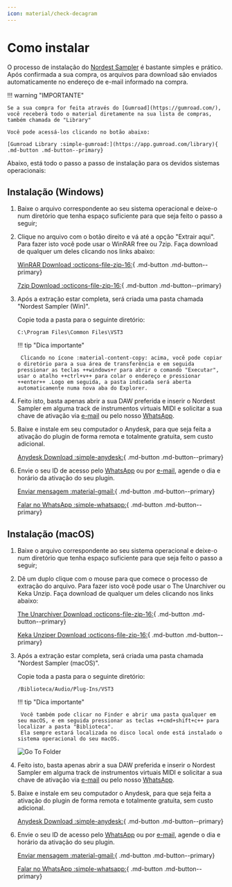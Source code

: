 ```yaml
---
icon: material/check-decagram
---
```


# Como instalar

O processo de instalação do [Nordest Sampler](https://www.youtube.com/watch?v=_G5LDz5CN1I) é bastante simples e prático. Após confirmada a sua compra, os arquivos para download são enviados automaticamente no endereço de e-mail informado na compra.

!!! warning "IMPORTANTE"

    Se a sua compra for feita através do [Gumroad](https://gumroad.com/), você receberá todo o material diretamente na sua lista de compras, também chamada de "Library"

    Você pode acessá-los clicando no botão abaixo:

    [Gumroad Library :simple-gumroad:](https://app.gumroad.com/library){ .md-button .md-button--primary}

Abaixo, está todo o passo a passo de instalação para os devidos sistemas operacionais:

## Instalação (Windows)

1. Baixe o arquivo correspondente ao seu sistema operacional e deixe-o num diretório que tenha espaço suficiente para que seja feito o passo a seguir;

2. Clique no arquivo com o botão direito e vá até a opção "Extrair aqui". Para fazer isto você pode usar o WinRAR free ou 7zip. Faça download de qualquer um deles clicando nos links abaixo:

    [WinRAR Download :octicons-file-zip-16:](https://www.win-rar.com/start.html?L=9){ .md-button .md-button--primary}

    [7zip Download :octicons-file-zip-16:](https://7-zip.org/download.html){ .md-button .md-button--primary}

3. Após a extração estar completa, será criada uma pasta chamada "Nordest Sampler (Win)".

    Copie toda a pasta para o seguinte diretório:
    
    ```
    C:\Program Files\Common Files\VST3
    ```
    
    !!! tip "Dica importante"

        Clicando no ícone :material-content-copy: acima, você pode copiar o diretório para a sua área de transferência e em seguida pressionar as teclas ++windows+r para abrir o comando "Executar", usar o atalho ++ctrl+v++ para colar o endereço e pressionar ++enter++ .Logo em seguida, a pasta indicada será aberta automaticamente numa nova aba do Explorer.

4. Feito isto, basta apenas abrir a sua DAW preferida e inserir o Nordest Sampler em alguma track de instrumentos virtuais MIDI e solicitar a sua chave de ativação via [e-mail](mailto:homestudio7rec@gmail.com) ou pelo nosso [WhatsApp](https://wa.me/5547920017909).

5. Baixe e instale em seu computador o Anydesk, para que seja feita a ativação do plugin de forma remota e totalmente gratuita, sem custo adicional.

    [Anydesk Download :simple-anydesk:](https://anydesk.com/pt){ .md-button .md-button--primary}

6. Envie o seu ID de acesso pelo [WhatsApp](https://wa.me/5547920017909) ou por [e-mail](mailto:homestudio7rec@gmail.com), agende o dia e horário da ativação do seu plugin.

    [Enviar mensagem :material-gmail:](mailto:homestudio7rec@gmail.com){ .md-button .md-button--primary}

    [Falar no WhatsApp :simple-whatsapp:](https://wa.me/5547920017909){ .md-button .md-button--primary}


## Instalação (macOS)

1. Baixe o arquivo correspondente ao seu sistema operacional e deixe-o num diretório que tenha espaço suficiente para que seja feito o passo a seguir;

2. Dê um duplo clique com o mouse para que comece o processo de extração do arquivo. Para fazer isto você pode usar o The Unarchiver ou Keka Unzip. Faça download de qualquer um deles clicando nos links abaixo:

    [The Unarchiver Download :octicons-file-zip-16:](https://dl.devmate.com/com.macpaw.site.theunarchiver/TheUnarchiver.dmg){ .md-button .md-button--primary}

    [Keka Unziper Download :octicons-file-zip-16:](https://d.keka.io/){ .md-button .md-button--primary}

3. Após a extração estar completa, será criada uma pasta chamada "Nordest Sampler (macOS)".

    Copie toda a pasta para o seguinte diretório:
    
    ```
    /Biblioteca/Audio/Plug-Ins/VST3
    ```

    !!! tip "Dica importante"

        Você também pode clicar no Finder e abrir uma pasta qualquer em seu macOS, e em seguida pressionar as teclas ++cmd+shift+c++ para localizar a pasta "Biblioteca".
        Ela sempre estará localizada no disco local onde está instalado o sistema operacional do seu macOS.

    ![Go To Folder](../assets/images/Go-To-Folder.gif)


4. Feito isto, basta apenas abrir a sua DAW preferida e inserir o Nordest Sampler em alguma track de instrumentos virtuais MIDI e solicitar a sua chave de ativação via [e-mail](mailto:homestudio7rec@gmail.com) ou pelo nosso [WhatsApp](https://wa.me/5547920017909).

5. Baixe e instale em seu computador o Anydesk, para que seja feita a ativação do plugin de forma remota e totalmente gratuita, sem custo adicional.

    [Anydesk Download :simple-anydesk:](https://anydesk.com/pt){ .md-button .md-button--primary}

6. Envie o seu ID de acesso pelo [WhatsApp](https://wa.me/5547920017909) ou por [e-mail](mailto:homestudio7rec@gmail.com), agende o dia e horário da ativação do seu plugin.

    [Enviar mensagem :material-gmail:](mailto:homestudio7rec@gmail.com){ .md-button .md-button--primary}

    [Falar no WhatsApp :simple-whatsapp:](https://wa.me/5547920017909){ .md-button .md-button--primary}

